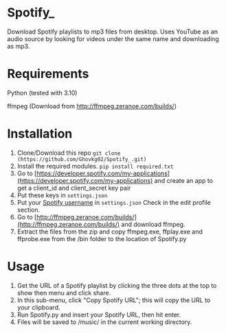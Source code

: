 # Spotify_

Download Spotify playlists to mp3 files from desktop.
Uses YouTube as an audio source by looking for videos under the same name and downloading as mp3.

# Requirements 
Python (tested with 3.10)

ffmpeg (Download from http://ffmpeg.zeranoe.com/builds/)

# Installation
1. Clone/Download this repo `git clone (https://github.com/Ghovkg02/Spotify_.git)`
2. Install the required modules. `pip install required.txt`
3. Go to [https://developer.spotify.com/my-applications](https://developer.spotify.com/my-applications) and create an app to get a client_id and client_secret key pair
4. Put these keys in `settings.json`
5. Put your [Spotify username](https://www.spotify.com/us/account/overview/) in `settings.json`
   Check in the edit profile section.
6. Go to [http://ffmpeg.zeranoe.com/builds/](http://ffmpeg.zeranoe.com/builds/) and download ffmpeg.
7. Extract the files from the zip and copy ffmpeg.exe, ffplay.exe and ffprobe.exe from the /bin folder to the location of Spotify.py

# Usage
1. Get the URL of a Spotify playlist by clicking the three dots at the top to show then menu and click share.
2. In this sub-menu, click "Copy Spotify URL"; this will copy the URL to your clipboard.
3. Run Spotify.py and insert your Spotify URL, then hit enter.
4. Files will be saved to /music/ in the current working directory.

